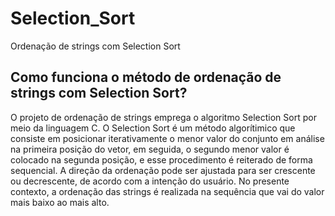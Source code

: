 # Selection_Sort
Ordenação de strings com Selection Sort

## Como funciona o método de ordenação de strings com Selection Sort? 

O projeto de ordenação de strings emprega o algoritmo Selection Sort por meio da linguagem C. O Selection Sort é um método algorítimico que consiste em posicionar iterativamente o menor valor do conjunto em análise na primeira posição do vetor, em seguida, o segundo menor valor é colocado na segunda posição, e esse procedimento é reiterado de forma sequencial. A direção da ordenação pode ser ajustada para ser crescente ou decrescente, de acordo com a intenção do usuário. No presente contexto, a ordenação das strings é realizada na sequência que vai do valor mais baixo ao mais alto. 


